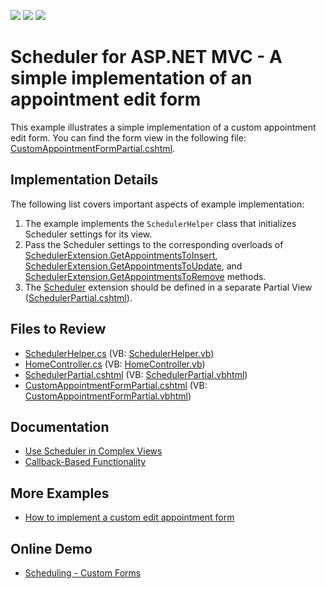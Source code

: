 <!-- default badges list -->
![](https://img.shields.io/endpoint?url=https://codecentral.devexpress.com/api/v1/VersionRange/128553412/14.1.3%2B)
[![](https://img.shields.io/badge/Open_in_DevExpress_Support_Center-FF7200?style=flat-square&logo=DevExpress&logoColor=white)](https://supportcenter.devexpress.com/ticket/details/E4676)
[![](https://img.shields.io/badge/📖_How_to_use_DevExpress_Examples-e9f6fc?style=flat-square)](https://docs.devexpress.com/GeneralInformation/403183)
<!-- default badges end -->

# Scheduler for ASP.NET MVC - A simple implementation of an appointment edit form

This example illustrates a simple implementation of a custom appointment edit form. You can find the form view in the following file: [CustomAppointmentFormPartial.cshtml](./CS/Views/Home/CustomAppointmentFormPartial.cshtml).

## Implementation Details

The following list covers important aspects of example implementation:

1. The example implements the `SchedulerHelper` class that initializes Scheduler settings for its view.
2. Pass the Scheduler settings to the corresponding overloads of [SchedulerExtension.GetAppointmentsToInsert<T>](https://docs.devexpress.com/AspNetMvc/DevExpress.Web.Mvc.SchedulerExtension.GetAppointmentsToInsert.overloads), [SchedulerExtension.GetAppointmentsToUpdate<T>](https://docs.devexpress.com/AspNetMvc/DevExpress.Web.Mvc.SchedulerExtension.GetAppointmentsToUpdate.overloads), and [SchedulerExtension.GetAppointmentsToRemove<T>](https://docs.devexpress.com/AspNetMvc/DevExpress.Web.Mvc.SchedulerExtension.GetAppointmentsToRemove.overloads) methods.
3. The [Scheduler](https://docs.devexpress.com/AspNetMvc/11431/components/scheduler) extension should be defined in a separate Partial View ([SchedulerPartial.cshtml](./CS/Views/Home/SchedulerPartial.cshtml)).

## Files to Review

* [SchedulerHelper.cs](./CS/Code/SchedulerHelper.cs) (VB: [SchedulerHelper.vb](./VB/Code/SchedulerHelper.vb))
* [HomeController.cs](./CS/Controllers/HomeController.cs) (VB: [HomeController.vb](./VB/Controllers/HomeController.vb))
* [SchedulerPartial.cshtml](./CS/Views/Home/SchedulerPartial.cshtml) (VB: [SchedulerPartial.vbhtml](./VB/Views/Home/SchedulerPartial.vbhtml))
* [CustomAppointmentFormPartial.cshtml](./CS/Views/Home/CustomAppointmentFormPartial.cshtml) (VB: [CustomAppointmentFormPartial.vbhtml](./VB/Views/Home/CustomAppointmentFormPartial.vbhtml))

## Documentation

* [Use Scheduler in Complex Views](https://docs.devexpress.com/AspNetMvc/11629/components/scheduler/get-started/lesson-3-use-scheduler-in-complex-views)
* [Callback-Based Functionality](https://docs.devexpress.com/AspNetMvc/9052/common-features/callback-based-functionality)

## More Examples

* [How to implement a custom edit appointment form](https://github.com/DevExpress-Examples/asp-net-mvc-scheduler-custom-appointment-form)

## Online Demo

* [Scheduling - Custom Forms](https://demos.devexpress.com/MVCxSchedulerDemos/Customization/CustomForms)
